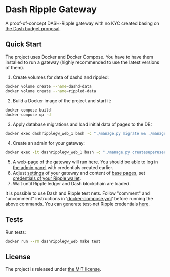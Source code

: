 # Dash Ripple Gateway
A proof-of-concept DASH-Ripple gateway with no KYC created basing on
[the Dash budget proposal](https://www.dashcentral.org/p/OpenSourceRippleGw).

## Quick Start
The project uses Docker and Docker Compose. You have to have them
installed to run a gateway (highly recommended to use the latest
versions of them).

1. Create volumes for data of dashd and rippled:
```sh
docker volume create --name=dashd-data
docker volume create --name=rippled-data
```
2. Build a Docker image of the project and start it:
```sh
docker-compose build
docker-compose up -d
```
3. Apply database migrations and load initial data of pages to the DB:
```sh
docker exec dashripplegw_web_1 bash -c "./manage.py migrate && ./manage.py loaddata initial_pages.json"
```
4. Create an admin for your gateway:
```sh
docker exec -it dashripplegw_web_1 bash -c "./manage.py createsuperuser"
```
5. A web-page of the gateway will run [here](http://localhost:8000/).
You should be able to log in
[the admin panel](http://127.0.0.1:8000/admin/) with credentials created
earlier.
6. Adjust [settings](http://127.0.0.1:8000/admin/core/gatewaysettings/)
of your gateway and content of
[base pages](http://127.0.0.1:8000/admin/core/page/), set
[credentials of your Ripple wallet](http://127.0.0.1:8000/admin/core/ripplewalletcredentials/).
7. Wait until Ripple ledger and Dash blockchain are loaded.

It is possible to use Dash and Ripple test nets. Follow "comment" and
"uncomment" instructions in '[docker-compose.yml](docker-compose.yml)'
before running the above commands. You can generate test-net Ripple
credentials [here](https://ripple.com/build/xrp-test-net/).

## Tests
Run tests:
```sh
docker run --rm dashripplegw_web make test
```

## License
The project is released under [the MIT license](LICENSE).

